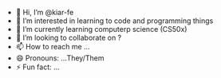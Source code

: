 - 👋 Hi, I’m @kiar-fe
- 👀 I’m interested in learning to code and programming things
- 🌱 I’m currently learning computerp science (CS50x)
- 💞️ I’m looking to collaborate on ?
- 📫 How to reach me ...
- 😄 Pronouns: ...They/Them
- ⚡ Fun fact: ...

<!---
kiar-fe/kiar-fe is a ✨ special ✨ repository because its `README.md` (this file) appears on your GitHub profile.
You can click the Preview link to take a look at your changes.
--->
